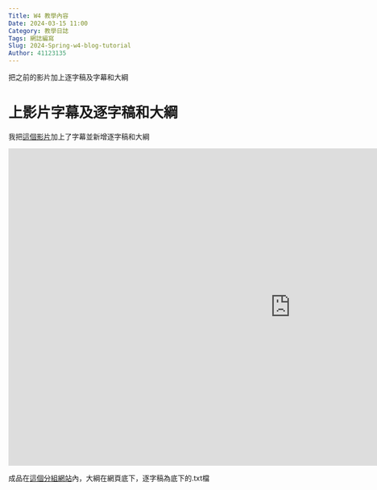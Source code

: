 ```yaml
---
Title: W4 教學內容
Date: 2024-03-15 11:00
Category: 教學日誌
Tags: 網誌編寫
Slug: 2024-Spring-w4-blog-tutorial
Author: 41123135
---
```


把之前的影片加上逐字稿及字幕和大綱

<!-- PELICAN_END_SUMMARY -->

# 上影片字幕及逐字稿和大綱

我把[這個影片](https://nfuedu-my.sharepoint.com/:v:/g/personal/yen_nfu_edu_tw/EX2nKmkIMX9EtahHjCFmVg4Bp_6wwEvoKsos6LbRHFl6NA?nav=eyJyZWZlcnJhbEluZm8iOnsicmVmZXJyYWxBcHAiOiJPbmVEcml2ZUZvckJ1c2luZXNzIiwicmVmZXJyYWxBcHBQbGF0Zm9ybSI6IldlYiIsInJlZmVycmFsTW9kZSI6InZpZXciLCJyZWZlcnJhbFZpZXciOiJNeUZpbGVzTGlua0NvcHkifX0&e=qD4FMu)加上了字幕並新增逐字稿和大綱


<iframe width="1120" height="630" src="https://www.youtube.com/embed/CA2m5x6E4A0" title="YouTube video player" frameborder="0" allow="accelerometer; autoplay; clipboard-write; encrypted-media; gyroscope; picture-in-picture; web-share" referrerpolicy="strict-origin-when-cross-origin" allowfullscreen></iframe>

成品在[這個分組網站](https://mdecd2024.github.io/2a-midag3/content/%E5%A6%82%E4%BD%95%E4%BD%BF%E7%94%A8Codespaces.html)內，大綱在網頁底下，逐字稿為底下的.txt檔